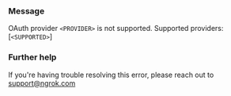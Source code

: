 
### Message
OAuth provider <code>&lt;PROVIDER&gt;</code> is not supported. Supported providers: [<code>&lt;SUPPORTED&gt;</code>]

### Further help
If you're having trouble resolving this error, please reach out to [support@ngrok.com](mailto:support@ngrok.com?subject=Help%20with%20ERR_NGROK_365)

